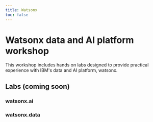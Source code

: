 ```yaml
---
title: Watsonx
toc: false
---
```


# Watsonx data and AI platform workshop

This workshop includes hands on labs designed to provide practical experience with IBM's data and AI platform, watsonx.  

## Labs (coming soon)

### watsonx.ai


### watsonx.data
